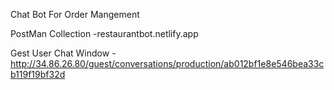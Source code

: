 Chat Bot For Order Mangement

PostMan Collection -restaurantbot.netlify.app

Gest User Chat Window -http://34.86.26.80/guest/conversations/production/ab012bf1e8e546bea33cb119f19bf32d
